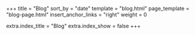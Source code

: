 +++
title = "Blog"
sort_by = "date"
template = "blog.html"
page_template = "blog-page.html"
insert_anchor_links = "right"
weight = 0

extra.index_title = "Blog"
extra.index_show = false
+++